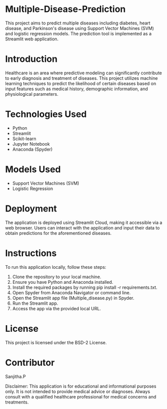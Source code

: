 # Multiple-Disease-Prediction
This project aims to predict multiple diseases including diabetes, heart disease, and Parkinson's disease using Support Vector Machines (SVM) and logistic regression models. The prediction tool is implemented as a Streamlit web application.

# Introduction
Healthcare is an area where predictive modeling can significantly contribute to early diagnosis and treatment of diseases. This project utilizes machine learning techniques to predict the likelihood of certain diseases based on input features such as medical history, demographic information, and physiological parameters.

# Technologies Used
- Python
- Streamlit
- Scikit-learn
- Jupyter Notebook
- Anaconda (Spyder)

# Models Used
- Support Vector Machines (SVM)
- Logistic Regression

# Deployment
The application is deployed using Streamlit Cloud, making it accessible via a web browser. Users can interact with the application and input their data to obtain predictions for the aforementioned diseases.

# Instructions
To run this application locally, follow these steps:
1. Clone the repository to your local machine.
2. Ensure you have Python and Anaconda installed.
3. Install the required packages by running pip install -r requirements.txt.
4. Open Spyder from Anaconda Navigator or command line.
5. Open the Streamlit app file (Multiple_disease.py) in Spyder.
6. Run the Streamlit app.
7. Access the app via the provided local URL.

# License
This project is licensed under the BSD-2 License.

# Contributor
Sanjitha.P

Disclaimer: This application is for educational and informational purposes only. It is not intended to provide medical advice or diagnoses. Always consult with a qualified healthcare professional for medical concerns and treatments.
